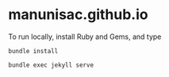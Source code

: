 # manunisac.github.io

To run locally, install Ruby and Gems, and type 

`bundle install`

`bundle exec jekyll serve`